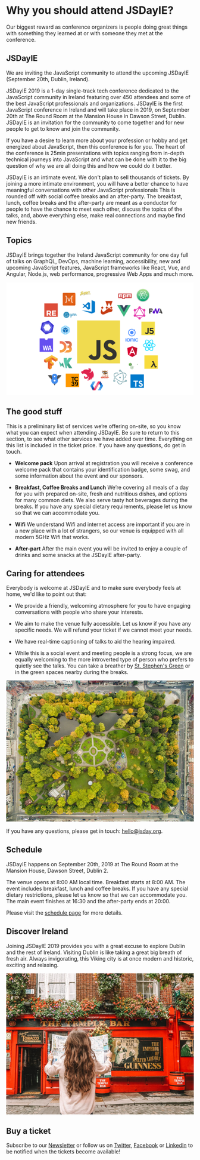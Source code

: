 # Why you should attend JSDayIE?

Our biggest reward as conference organizers is people doing great things with something they learned at or with someone they met at the conference.

## JSDayIE

We are inviting the JavaScript community to attend the upcoming JSDayIE (September 20th, Dublin, Ireland).

JSDayIE 2019 is a 1-day single-track tech conference dedicated to the JavaScript community in Ireland featuring over 450 attendees and some of the best JavaScript professionals and organizations. JSDayIE is the first JavaScript conference in Ireland and will take place in 2019, on September 20th at The Round Room at the Mansion House in Dawson Street, Dublin. JSDayIE is an invitation for the community to come together and for new people to get to know and join the community.

If you have a desire to learn more about your profession or hobby and get energized about JavaScript, then this conference is for you. The heart of the conference is 25min presentations with topics ranging from in-depth technical journeys into JavaScript and what can be done with it to the big question of why we are all doing this and how we could do it better. 

JSDayIE is an intimate event. We don't plan to sell thousands of tickets. By joining a more intimate environment, you will have a better chance to have meaningful conversations with other JavaScript professionals This is rounded off with social coffee breaks and an after-party. The breakfast, lunch, coffee breaks and the after-party are meant as a conductor for people to have the chance to meet each other, discuss the topics of the talks, and, above everything else, make real connections and maybe find new friends.

## Topics

JSDayIE brings together the Ireland JavaScript community for one day full of talks on GraphQL, DevOps, machine learning, accessibility, new and upcoming JavaScript features, JavaScript frameworks like React, Vue, and Angular, Node.js, web performance, progressive Web Apps and much more.

![](/media/js_galaxy_2019.png)

## The good stuff

This is a preliminary list of services we’re offering on-site, so you know what you can expect when attending JSDayIE. Be sure to return to this section, to see what other services we have added over time. Everything on this list is included in the ticket price. If you have any questions, do get in touch.

- **Welcome pack** Upon arrival at registration you will receive a conference welcome pack that contains your identification badge, some swag, and some information about the event and our sponsors.

- **Breakfast, Coffee Breaks and Lunch** We’re covering all meals of a day for you with prepared on-site, fresh and nutritious dishes, and options for many common diets. We also serve tasty hot beverages during the breaks. If you have any special dietary requirements, please let us know so that we can accommodate you.

- **Wifi** We understand Wifi and internet access are important if you are in a new place with a lot of strangers, so our venue is equipped with all modern 5GHz Wifi that works.

- **After-part** After the main event you will be invited to enjoy a couple of drinks and some snacks at the JSDayIE after-party.

## Caring for attendees

Everybody is welcome at JSDayIE and to make sure everybody feels at home, we'd like to point out that:

- We provide a friendly, welcoming atmosphere for you to have engaging conversations with people who share your interests.

- We aim to make the venue fully accessible. Let us know if you have any specific needs. We will refund your ticket if we cannot meet your needs.

- We have real-time captioning of talks to aid the hearing impaired.

- While this is a social event and meeting people is a strong focus, we are equally welcoming to the more introverted type of person who prefers to quietly see the talks. You can take a breather by [St. Stephen's Green](https://en.wikipedia.org/wiki/St_Stephen%27s_Green) or in the green spaces nearby during the breaks.

![St Stephen's Green](/media/st_stephens_green.jpg)

If you have any questions, please get in touch: [hello@jsday.org](mailto:hello@jsday.org).

## Schedule

JSDayIE happens on September 20th, 2019 at The Round Room at the Mansion House, Dawson Street, Dublin 2.

The venue opens at 8:00 AM local time. Breakfast starts at 8:00 AM. The event includes breakfast, lunch and coffee breaks. If you have any special dietary restrictions, please let us know so that we can accommodate you. The main event finishes at 16:30 and the after-party ends at 20:00.

Please visit the [schedule page](/schedule) for more details.

## Discover Ireland

Joining JSDayIE 2019 provides you with a great excuse to explore Dublin and the rest of Ireland. Visiting Dublin is like taking a great big breath of fresh air. Always invigorating, this  Viking city is at once modern and historic, exciting and relaxing.

![](/media/dublin.jpg)

## Buy a ticket

Subscribe to our [Newsletter](/newsletter) or follow us on [Twitter](https://twitter.com/JSDayIE), [Facebook](https://www.facebook.com/Jsdayie-336263463661254) or [LinkedIn](https://www.linkedin.com/company/jsdayie/) to be notified when the tickets become available!
